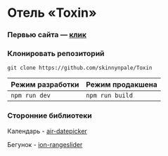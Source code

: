 # Отель «Toxin»

### Первью сайта — [клик](https://skinnynpale.github.io/Toxin/)

### Клонировать репозиторий

`git clone https://github.com/skinnynpale/Toxin`

| Режим разработки | Режим продакшена |
| ---------------- | ---------------- |
| `npm run dev`    | `npm run build`  |

### Сторонние библиотеки

Календарь - [air-datepicker](https://www.npmjs.com/package/air-datepicker)

Бегунок - [ion-rangeslider](https://www.npmjs.com/package/ion-rangeslider)
